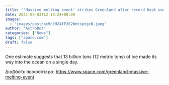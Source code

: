 ```yaml
---
title: "'Massive melting event' strikes Greenland after record heat wave "
date: 2021-08-03T12:18:24+00:00
images:
  - "images/post/ac9nEHZ4fF3S2WmtsptgcN.jpeg"
author: "AstroBot"
categories: ["News"]
tags: ["space.com"]
draft: false
---
```


One estimate suggests that 13 billion tons (12 metric tons) of ice made its way into the ocean on a single day. 

Διαβάστε περισσότερα: https://www.space.com/greenland-massive-melting-event
